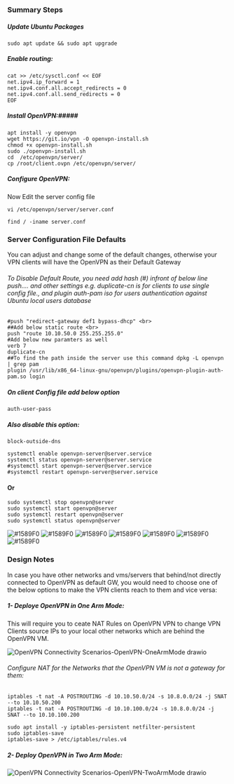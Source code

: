 ### Summary Steps ###
##### Update Ubuntu Packages ##### 

` sudo apt update && sudo apt upgrade `
##### Enable routing: ##### 
```
cat >> /etc/sysctl.conf << EOF
net.ipv4.ip_forward = 1
net.ipv4.conf.all.accept_redirects = 0
net.ipv4.conf.all.send_redirects = 0
EOF
```


##### Install OpenVPN:##### 
```
apt install -y openvpn 
wget https://git.io/vpn -O openvpn-install.sh
chmod +x openvpn-install.sh
sudo ./openvpn-install.sh
cd  /etc/openvpn/server/
cp /root/client.ovpn /etc/openvpn/server/
```

##### Configure OpenVPN: ##### 

Now Edit the server config file 

`
vi /etc/openvpn/server/server.conf
`

`
find / -iname server.conf
`
### Server Configuration File Defaults ###
You can adjust and change some of the default changes, otherwise your VPN clients will have the OpenVPN as their Default Gateway
###### To Disable Default Route, you need add hash (#) infront of below line push....  and other settings e.g. duplicate-cn is for clients to use single config file., and plugin auth-pam iso for users authentication against Ubuntu local users database ######
```
#push "redirect-gateway def1 bypass-dhcp" <br>
##Add below static route <br>
push "route 10.10.50.0 255.255.255.0"
#Add below new paramters as well
verb 7
duplicate-cn
##To find the path inside the server use this command dpkg -L openvpn | grep pam
plugin /usr/lib/x86_64-linux-gnu/openvpn/plugins/openvpn-plugin-auth-pam.so login
```


##### On client Config file add below option ##### 
` auth-user-pass `
##### Also disable this option: #####
` block-outside-dns `

```
systemctl enable openvpn-server@server.service
systemctl status openvpn-server@server.service
#systemctl start openvpn-server@server.service
#systemctl restart openvpn-server@server.service
```
#### Or ####
```
sudo systemctl stop openvpn@server
sudo systemctl start openvpn@server
sudo systemctl restart openvpn@server
sudo systemctl status openvpn@server
```


![#1589F0](https://via.placeholder.com/15/1589F0/1589F0.png) ![#1589F0](https://via.placeholder.com/15/1589F0/1589F0.png) ![#1589F0](https://via.placeholder.com/15/1589F0/1589F0.png) ![#1589F0](https://via.placeholder.com/15/1589F0/1589F0.png) ![#1589F0](https://via.placeholder.com/15/1589F0/1589F0.png) ![#1589F0](https://via.placeholder.com/15/1589F0/1589F0.png) ![#1589F0](https://via.placeholder.com/15/1589F0/1589F0.png) 
### Design Notes ### 
In case you have other networks and vms/servers that behind/not directly connected to OpenVPN as default GW, you would need to choose one of the below options to make the VPN clients reach to them and vice versa:
##### 1- Deploye OpenVPN in One Arm Mode: #####
This will require you to ceate NAT Rules on OpenVPN VPN to change VPN Clients source IPs to your local other networks which are behind the OpenVPN VM.

![OpenVPN Connectivity Scenarios-OpenVPN-OneArmMode drawio](https://user-images.githubusercontent.com/3184045/182099875-eccb0ffd-bc2a-48d1-81e5-d28616df5dc2.png)


###### Configure NAT for the Networks that the OpenVPN VM is not a gateway for them: ###### 
```
iptables -t nat -A POSTROUTING -d 10.10.50.0/24 -s 10.8.0.0/24 -j SNAT --to 10.10.50.200
iptables -t nat -A POSTROUTING -d 10.10.100.0/24 -s 10.8.0.0/24 -j SNAT --to 10.10.100.200

sudo apt install -y iptables-persistent netfilter-persistent
sudo iptables-save
iptables-save > /etc/iptables/rules.v4
```

##### 2- Deploy OpenVPN in Two Arm Mode: #####

![OpenVPN Connectivity Scenarios-OpenVPN-TwoArmMode drawio](https://user-images.githubusercontent.com/3184045/182100229-02411079-f588-41f3-92de-df217280dc86.png)
